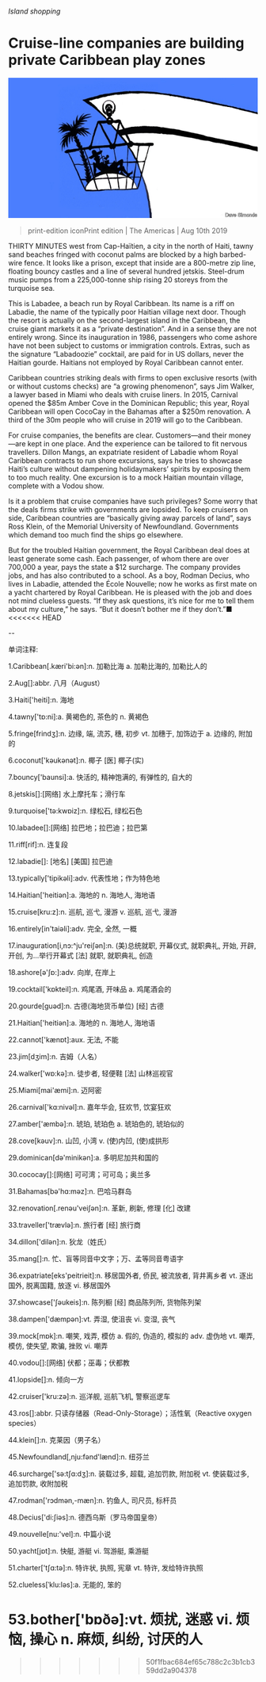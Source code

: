 ###### Island shopping

# Cruise-line companies are building private Caribbean play zones 

![image](images/20190810_AMD001_0.jpg) 

> print-edition iconPrint edition | The Americas | Aug 10th 2019 

THIRTY MINUTES west from Cap-Haïtien, a city in the north of Haiti, tawny sand beaches fringed with coconut palms are blocked by a high barbed-wire fence. It looks like a prison, except that inside are a 800-metre zip line, floating bouncy castles and a line of several hundred jetskis. Steel-drum music pumps from a 225,000-tonne ship rising 20 storeys from the turquoise sea. 

This is Labadee, a beach run by Royal Caribbean. Its name is a riff on Labadie, the name of the typically poor Haitian village next door. Though the resort is actually on the second-largest island in the Caribbean, the cruise giant markets it as a “private destination”. And in a sense they are not entirely wrong. Since its inauguration in 1986, passengers who come ashore have not been subject to customs or immigration controls. Extras, such as the signature “Labadoozie” cocktail, are paid for in US dollars, never the Haitian gourde. Haitians not employed by Royal Caribbean cannot enter. 

Caribbean countries striking deals with firms to open exclusive resorts (with or without customs checks) are “a growing phenomenon”, says Jim Walker, a lawyer based in Miami who deals with cruise liners. In 2015, Carnival opened the $85m Amber Cove in the Dominican Republic; this year, Royal Caribbean will open CocoCay in the Bahamas after a $250m renovation. A third of the 30m people who will cruise in 2019 will go to the Caribbean. 

For cruise companies, the benefits are clear. Customers—and their money—are kept in one place. And the experience can be tailored to fit nervous travellers. Dillon Mangs, an expatriate resident of Labadie whom Royal Caribbean contracts to run shore excursions, says he tries to showcase Haiti’s culture without dampening holidaymakers’ spirits by exposing them to too much reality. One excursion is to a mock Haitian mountain village, complete with a Vodou show. 

Is it a problem that cruise companies have such privileges? Some worry that the deals firms strike with governments are lopsided. To keep cruisers on side, Caribbean countries are “basically giving away parcels of land”, says Ross Klein, of the Memorial University of Newfoundland. Governments which demand too much find the ships go elsewhere. 

But for the troubled Haitian government, the Royal Caribbean deal does at least generate some cash. Each passenger, of whom there are over 700,000 a year, pays the state a $12 surcharge. The company provides jobs, and has also contributed to a school. As a boy, Rodman Decius, who lives in Labadie, attended the École Nouvelle; now he works as first mate on a yacht chartered by Royal Caribbean. He is pleased with the job and does not mind clueless guests. “If they ask questions, it’s nice for me to tell them about my culture,” he says. “But it doesn’t bother me if they don’t.”■ 
<<<<<<< HEAD

-- 

 单词注释:

1.Caribbean[.kæri'bi:әn]:n. 加勒比海 a. 加勒比海的, 加勒比人的 

2.Aug[]:abbr. 八月（August） 

3.Haiti['heiti]:n. 海地 

4.tawny['tɒ:ni]:a. 黄褐色的, 茶色的 n. 黄褐色 

5.fringe[frindʒ]:n. 边缘, 端, 流苏, 穗, 初步 vt. 加穗于, 加饰边于 a. 边缘的, 附加的 

6.coconut['kәukәnәt]:n. 椰子 [医] 椰子(实) 

7.bouncy['baunsi]:a. 快活的, 精神饱满的, 有弹性的, 自大的 

8.jetskis[]:[网络] 水上摩托车；滑行车 

9.turquoise['tә:kwɒiz]:n. 绿松石, 绿松石色 

10.labadee[]:[网络] 拉巴地；拉巴迪；拉巴第 

11.riff[rif]:n. 连复段 

12.labadie[]: [地名] [美国] 拉巴迪 

13.typically['tipikәli]:adv. 代表性地；作为特色地 

14.Haitian['heitiәn]:a. 海地的 n. 海地人, 海地语 

15.cruise[kru:z]:n. 巡航, 巡弋, 漫游 v. 巡航, 巡弋, 漫游 

16.entirely[in'taiәli]:adv. 完全, 全然, 一概 

17.inauguration[i,nɔ:^ju'reiʃәn]:n. (美)总统就职, 开幕仪式, 就职典礼, 开始, 开辟, 开创, 为...举行开幕式 [法] 就职, 就职典礼, 创造 

18.ashore[ә'ʃɒ:]:adv. 向岸, 在岸上 

19.cocktail['kɒkteil]:n. 鸡尾酒, 开味品 a. 鸡尾酒会的 

20.gourde[guәd]:n. 古德(海地货币单位) [经] 古德 

21.Haitian['heitiәn]:a. 海地的 n. 海地人, 海地语 

22.cannot['kænɒt]:aux. 无法, 不能 

23.jim[dʒim]:n. 吉姆（人名） 

24.walker['wɒ:kә]:n. 徒步者, 轻便鞋 [法] 山林巡视官 

25.Miami[mai'æmi]:n. 迈阿密 

26.carnival['kɑ:nivәl]:n. 嘉年华会, 狂欢节, 饮宴狂欢 

27.amber['æmbә]:n. 琥珀, 琥珀色 a. 琥珀色的, 琥珀似的 

28.cove[kәuv]:n. 山凹, 小湾 v. (使)内凹, (使)成拱形 

29.dominican[dә'minikәn]:a. 多明尼加共和国的 

30.cococay[]:[网络] 可可湾；可可岛；奥兰多 

31.Bahamas[bә'hɑ:mәz]:n. 巴哈马群岛 

32.renovation[.renәu'veiʃәn]:n. 革新, 刷新, 修理 [化] 改建 

33.traveller['trævlә]:n. 旅行者 [经] 旅行商 

34.dillon['dilәn]:n. 狄龙（姓氏） 

35.mang[]:n. 忙、盲等同音中文字；万、孟等同音粤语字 

36.expatriate[eks'peitrieit]:n. 移居国外者, 侨民, 被流放者, 背井离乡者 vt. 逐出国外, 脱离国籍, 放逐 vi. 移居国外 

37.showcase['ʃәukeis]:n. 陈列橱 [经] 商品陈列所, 货物陈列架 

38.dampen['dæmpәn]:vt. 弄湿, 使沮丧 vi. 变湿, 丧气 

39.mock[mɒk]:n. 嘲笑, 戏弄, 模仿 a. 假的, 伪造的, 模拟的 adv. 虚伪地 vt. 嘲弄, 模仿, 使失望, 欺骗, 挫败 vi. 嘲弄 

40.vodou[]:[网络] 伏都；巫毒；伏都教 

41.lopside[]:n. 倾向一方 

42.cruiser['kru:zә]:n. 巡洋舰, 巡航飞机, 警察巡逻车 

43.ros[]:abbr. 只读存储器（Read-Only-Storage）；活性氧（Reactive oxygen species） 

44.klein[]:n. 克莱因（男子名） 

45.Newfoundland[,nju:fәnd'lænd]:n. 纽芬兰 

46.surcharge['sә:tʃɑ:dʒ]:n. 装载过多, 超载, 追加罚款, 附加税 vt. 使装载过多, 追加罚款, 收附加税 

47.rodman['rɔdmәn,-mæn]:n. 钓鱼人, 司尺员, 标杆员 

48.Decius['di:ʃiəs]:n. 德西乌斯（罗马帝国皇帝） 

49.nouvelle[nu:'vel]:n. 中篇小说 

50.yacht[jɒt]:n. 快艇, 游艇 vi. 驾游艇, 乘游艇 

51.charter['tʃɑ:tә]:n. 特许状, 执照, 宪章 vt. 特许, 发给特许执照 

52.clueless[ˈklu:ləs]:a. 无能的, 笨的 

53.bother['bɒðә]:vt. 烦扰, 迷惑 vi. 烦恼, 操心 n. 麻烦, 纠纷, 讨厌的人 
=======
>>>>>>> 50f1fbac684ef65c788c2c3b1cb359dd2a904378

